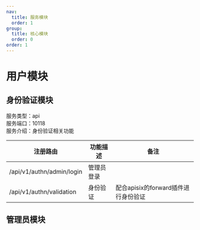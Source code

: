 ```yaml
---
nav:
  title: 服务模块
  order: 1
group:
  title: 核心模块
  order: 0
order: 1
---
```


# 用户模块

## 身份验证模块

服务类型：api  
服务端口：10118  
服务介绍：身份验证相关功能

| 注册路由 | 功能描述 | 备注 |
|---------------------------|-------|--|
| /api/v1/authn/admin/login | 管理员登录 | |
| /api/v1/authn/validation | 身份验证 | 配合apisix的forward插件进行身份验证 |

## 管理员模块
